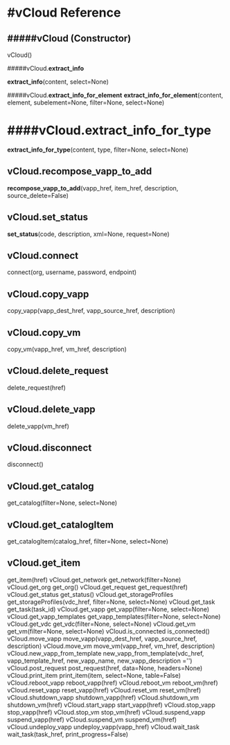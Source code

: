 #vCloud Reference
================

#####vCloud (Constructor)
--------------------
vCloud() 

#####vCloud.__extract_info__

__extract_info__(content, select=None) 

#####vCloud.__extract_info_for_element__
__extract_info_for_element__(content, element, subelement=None, filter=None, select=None) 

####vCloud.__extract_info_for_type__
====================================
__extract_info_for_type__(content, type, filter=None, select=None) 

vCloud.__recompose_vapp_to_add__
--------------------------------
__recompose_vapp_to_add__(vapp_href, item_href, description, source_delete=False) 

vCloud.__set_status__
---------------------------------------------------------
__set_status__(code, description, xml=None, request=None) 

vCloud.connect
--------------
connect(org, username, password, endpoint) 

vCloud.copy_vapp
----------------
copy_vapp(vapp_dest_href, vapp_source_href, description) 

vCloud.copy_vm
--------------
copy_vm(vapp_href, vm_href, description) 

vCloud.delete_request
---------------------
delete_request(href) 

vCloud.delete_vapp
------------------
delete_vapp(vm_href)
 
vCloud.disconnect
-----------------
disconnect() 

vCloud.get_catalog
------------------
get_catalog(filter=None, select=None) 

vCloud.get_catalogItem
----------------------
get_catalogItem(catalog_href, filter=None, select=None) 

vCloud.get_item
---------------
get_item(href) 
vCloud.get_network
get_network(filter=None) 
vCloud.get_org
get_org() 
vCloud.get_request
get_request(href) 
vCloud.get_status
get_status() 
vCloud.get_storageProfiles
get_storageProfiles(vdc_href, filter=None, select=None) 
vCloud.get_task
get_task(task_id) 
vCloud.get_vapp
get_vapp(filter=None, select=None) 
vCloud.get_vapp_templates
get_vapp_templates(filter=None, select=None) 
vCloud.get_vdc
get_vdc(filter=None, select=None) 
vCloud.get_vm
get_vm(filter=None, select=None) 
vCloud.is_connected
is_connected() 
vCloud.move_vapp
move_vapp(vapp_dest_href, vapp_source_href, description) 
vCloud.move_vm
move_vm(vapp_href, vm_href, description) 
vCloud.new_vapp_from_template
new_vapp_from_template(vdc_href, vapp_template_href, new_vapp_name, new_vapp_description ='') 
vCloud.post_request
post_request(href, data=None, headers=None) 
vCloud.print_item
print_item(item, select=None, table=False) 
vCloud.reboot_vapp
reboot_vapp(href) 
vCloud.reboot_vm
reboot_vm(href) 
vCloud.reset_vapp
reset_vapp(href) 
vCloud.reset_vm
reset_vm(href) 
vCloud.shutdown_vapp
shutdown_vapp(href) 
vCloud.shutdown_vm
shutdown_vm(href) 
vCloud.start_vapp
start_vapp(href) 
vCloud.stop_vapp
stop_vapp(href) 
vCloud.stop_vm
stop_vm(href) 
vCloud.suspend_vapp
suspend_vapp(href) 
vCloud.suspend_vm
suspend_vm(href) 
vCloud.undeploy_vapp
undeploy_vapp(vapp_href) 
vCloud.wait_task
wait_task(task_href, print_progress=False) 
